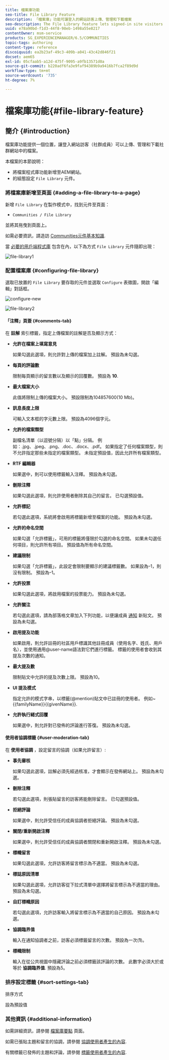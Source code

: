 ```yaml
---
title: 檔案庫功能
seo-title: File Library Feature
description: 「檔案庫」功能可讓登入的網站訪客上傳、管理和下載檔案
seo-description: The File Library feature lets signed-in site visitors upload, manage, and download files
uuid: e78a90bd-f1d3-44f8-98eb-1498a55e8217
contentOwner: msm-service
products: SG_EXPERIENCEMANAGER/6.5/COMMUNITIES
topic-tags: authoring
content-type: reference
discoiquuid: ea2b23af-49c3-409b-a041-43c42d846f21
docset: aem65
exl-id: 05cfaab5-a12d-475f-9095-a9fb13571d0a
source-git-commit: b220adf6fa3e9faf94389b9a9416b7fca2f89d9d
workflow-type: tm+mt
source-wordcount: '735'
ht-degree: 7%

---
```


# 檔案庫功能{#file-library-feature}

## 簡介 {#introduction}

檔案庫功能提供一個位置，讓登入網站訪客（社群成員）可以上傳、管理和下載社群網站中的檔案。

本檔案的本節說明：

* 將檔案程式庫功能新增至AEM網站。
* 的組態設定 `File Library` 元件。

### 將檔案庫新增至頁面 {#adding-a-file-library-to-a-page}

新增 `File Library` 在製作模式中，找到元件至頁面：

* `Communities / File Library`

並將其拖曳到頁面上。

如需必要資訊，請造訪 [Communities元件基本知識](/help/communities/basics.md).

當 [必要的用戶端程式庫](/help/communities/essentials-file-library.md#essentials-for-client-side) 包含在內，以下為方式 `File Library` 元件隨即出現：

![file-library1](assets/file-library1.png)

### 配置檔案庫 {#configuring-file-library}

選取已放置的 `File Library` 要存取的元件並選取 `Configure` 表徵圖，開啟「編輯」對話框。

![configure-new](assets/configure-new.png)

![file-library2](assets/file-library2.png)

#### 「注釋」頁簽 {#comments-tab}

在 **註解** 索引標籤，指定上傳檔案的註解是否及顯示方式：

* **允許在檔案上填寫意見**

   如果勾選此選項，則允許對上傳的檔案加上註解。 預設為未勾選。

* **每頁的評論數**

   限制每頁顯示的留言數以及顯示的回覆數。 預設為 **10**.

* **最大檔案大小**

   此值將限制上傳的檔案大小。 預設限制為104857600(10 Mb)。

* **訊息長度上限**

   可輸入文本框的字元數上限。 預設為4096個字元。

* **允許的檔案類型**

   副檔名清單（以逗號分隔）以「點」分隔。 例如：.jpg、.jpeg、.png、.doc、.docx、.pdf。 如果指定了任何檔案類型，則不允許指定那些未指定的檔案類型。 未指定預設值，因此允許所有檔案類型。

* **RTF 編輯器**

   如果選中，則可以使用標籤輸入注釋。 預設為未勾選。

* **刪除注釋**

   如果勾選此選項，則允許使用者刪除其自己的留言。 已勾選預設值。

* **允許標記**

   若勾選此選項，系統將會啟用將標籤新增至檔案的功能。 預設為未勾選。

* **允許的命名空間**

   如果勾選「允許標籤」，可用的標籤將僅限於勾選的命名空間。 如果未勾選任何項目，則允許所有項目。 預設值為所有命名空間。

* **建議限制**

   如果勾選「允許標籤」，此設定會限制要顯示的建議標籤數。 如果設為–1，則沒有限制。 預設為–1。

* **允許投票**

   如果勾選此選項，將啟用檔案的投票能力。 預設為未勾選。

* **允許關注**

   若勾選此選項，請為部落格文章加入下列功能，以便讓成員 [通知](/help/communities/notifications.md) 新貼文。 預設為未勾選。

* **啟用提及功能**

   如果啟用，則允許註冊的社區用戶標識其他註冊成員（使用名字、姓氏、用戶名），並使用通用@user-name語法對它們進行標籤。 標籤的使用者會收到其提及次數的通知。

* **最大提及數**

   限制貼文中允許的提及次數上限。 預設為10。

* **UI 提及模式**

   指定允許的模式字串，以標籤(@mention)貼文中已註冊的使用者。 例如~{{familyName}}{{givenName}}.

* **允許執行緒式回覆**

   如果選中，則允許對已發佈的評論進行答復。 預設為未勾選。

#### 使用者協調標籤 {#user-moderation-tab}

在 **使用者協調** ，設定留言的協調（如果允許留言）:

* **事先審核**

   如果勾選此選項，註解必須先經過核准，才會顯示在發佈網站上。 預設為未勾選。

* **刪除注釋**

   若勾選此選項，則張貼留言的訪客將能刪除留言。 已勾選預設值。

* **拒絕評論**

   如果選中，則允許受信任的成員協調者拒絕評論。 預設為未勾選。

* **關閉/重新開啟注釋**

   如果選中，則允許受信任的成員協調者關閉和重新開啟注釋。 預設為未勾選。

* **標幟留言**

   如果勾選此選項，允許訪客將留言標示為不適當。 預設為未勾選。

* **標誌原因清單**

   如果勾選此選項，允許訪客從下拉式清單中選擇將留言標示為不適當的理由。 預設為未勾選。

* **自訂標幟原因**

   若勾選此選項，允許訪客輸入將留言標示為不適當的自己原因。 預設為未勾選。

* **協調臨界值**

   輸入在通知協調者之前，訪客必須標籤留言的次數。 預設為一次(**1**)。

* **標幟限制**

   輸入在從公共視圖中隱藏評論之前必須標籤該評論的次數。 此數字必須大於或等於 **協調臨界值**. 預設為5。

### 排序設定標籤 {#sort-settings-tab}

排序方式

設為預設值

### 其他資訊 {#additional-information}

如需詳細資訊，請參閱 [檔案庫要點](/help/communities/essentials-file-library.md) 頁面。

如需已張貼主題和留言的協調，請參閱 [協調使用者產生的內容](/help/communities/moderate-ugc.md).

有關標籤已發佈的主題和評論，請參閱 [標籤使用者產生的內容](/help/communities/tag-ugc.md).
